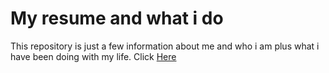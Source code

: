 # My resume and what i do
This repository is just a few information about me and who i am plus what i have been doing with my life.
Click [Here](https://yasinrezaei.github.io/)


